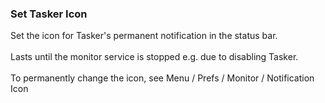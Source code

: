 ### Set Tasker Icon

Set the icon for Tasker\'s permanent notification in the status bar.\
\
Lasts until the monitor service is stopped e.g. due to disabling
Tasker.\
\
To permanently change the icon, see Menu / Prefs / Monitor /
Notification Icon
